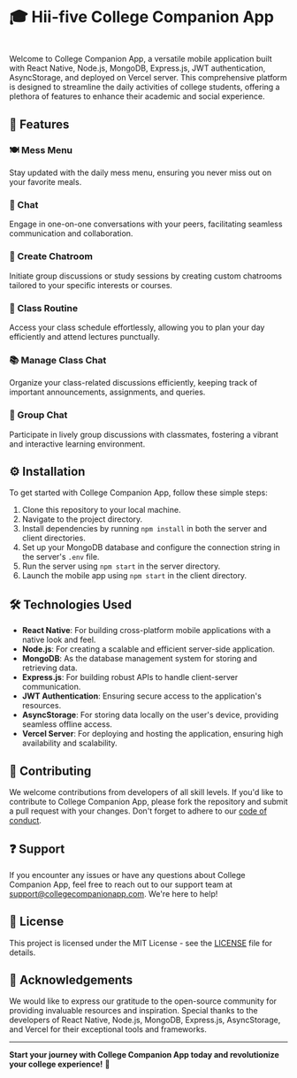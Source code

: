 # 🎓 Hii-five College Companion App
#
Welcome to College Companion App, a versatile mobile application built with React Native, Node.js, MongoDB, Express.js, JWT authentication, AsyncStorage, and  deployed on Vercel server. This comprehensive platform is designed to streamline the daily activities of college students, offering a plethora of features to enhance their academic and social experience.

## 🚀 Features

### 🍽️ Mess Menu
Stay  updated with the daily mess menu, ensuring you never miss out on your favorite meals.

### 💬 Chat
Engage in one-on-one conversations with your peers, facilitating seamless communication and collaboration.

### 🎉 Create Chatroom
Initiate group discussions or study sessions by creating custom chatrooms tailored to your specific interests or courses.

### 📅 Class Routine
Access your class schedule effortlessly, allowing you to plan your day efficiently and attend lectures punctually.

### 📚 Manage Class Chat
Organize your class-related discussions efficiently, keeping track of important announcements, assignments, and queries.

### 👥 Group Chat
Participate in lively group discussions with classmates, fostering a vibrant and interactive learning environment.

## ⚙️ Installation

To get started with College Companion App, follow these simple steps:

1. Clone this repository to your local machine.
2. Navigate to the project directory.
3. Install dependencies by running `npm install` in both the server and client directories.
4. Set up your MongoDB database and configure the connection string in the server's `.env` file.
5. Run the server using `npm start` in the server directory.
6. Launch the mobile app using `npm start` in the client directory.

## 🛠️ Technologies Used

- **React Native**: For building cross-platform mobile applications with a native look and feel.
- **Node.js**: For creating a scalable and efficient server-side application.
- **MongoDB**: As the database management system for storing and retrieving data.
- **Express.js**: For building robust APIs to handle client-server communication.
- **JWT Authentication**: Ensuring secure access to the application's resources.
- **AsyncStorage**: For storing data locally on the user's device, providing seamless offline access.
- **Vercel Server**: For deploying and hosting the application, ensuring high availability and scalability.

## 🤝 Contributing

We welcome contributions from developers of all skill levels. If you'd like to contribute to College Companion App, please fork the repository and submit a pull request with your changes. Don't forget to adhere to our [code of conduct](./CODE_OF_CONDUCT.md).

## ❓ Support

If you encounter any issues or have any questions about College Companion App, feel free to reach out to our support team at support@collegecompanionapp.com. We're here to help!

## 📝 License

This project is licensed under the MIT License - see the [LICENSE](./LICENSE) file for details.

## 🙏 Acknowledgements

We would like to express our gratitude to the open-source community for providing invaluable resources and inspiration. Special thanks to the developers of React Native, Node.js, MongoDB, Express.js, AsyncStorage, and Vercel for their exceptional tools and frameworks.

---

**Start your journey with College Companion App today and revolutionize your college experience!** 🎉

